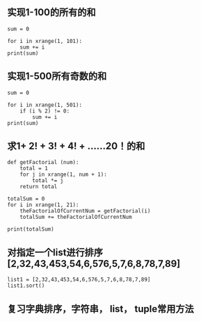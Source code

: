## 实现1-100的所有的和

```
sum = 0

for i in xrange(1, 101):
    sum += i
print(sum)
```


## 实现1-500所有奇数的和

```
sum = 0

for i in xrange(1, 501):
    if (i % 2) != 0:
        sum += i
print(sum)

```

## 求1+ 2! + 3! + 4! + ……20！的和

```
def getFactorial (num):
    total = 1
    for j in xrange(1, num + 1):
        total *= j
    return total

totalSum = 0
for i in xrange(1, 21):
    theFactorialOfCurrentNum = getFactorial(i)
    totalSum += theFactorialOfCurrentNum

print(totalSum)
```

## 对指定一个list进行排序[2,32,43,453,54,6,576,5,7,6,8,78,7,89]

```
list1 = [2,32,43,453,54,6,576,5,7,6,8,78,7,89]
list1.sort()
```

## 复习字典排序，字符串， list， tuple常用方法